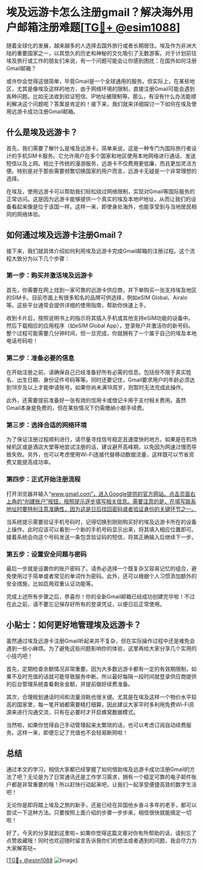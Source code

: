 # 埃及远游卡怎么注册gmail？解决海外用户邮箱注册难题[[TG💪+ @esim1088](https://t.me/s/esim1088)]

随着全球化的发展，越来越多的人选择去国外旅行或者长期居住。埃及作为非洲大陆的重要国家之一，以其悠久的历史和神秘的文化吸引了无数游客。对于计划前往埃及旅行或工作的朋友们来说，有一个问题可能会让你感到困扰：在国外如何注册Gmail邮箱？

或许你会觉得这很简单，毕竟Gmail是一个全球通用的服务。但实际上，在某些地区，尤其是像埃及这样的地方，由于网络环境的限制，直接注册Gmail可能会遇到各种问题。比如无法收到验证短信、IP地址被限制等。那么，有没有什么办法能顺利解决这个问题呢？答案是肯定的！接下来，我们就来详细探讨一下如何在埃及使用远游卡成功注册Gmail邮箱。

## 什么是埃及远游卡？

首先，我们需要了解什么是埃及远游卡。简单来说，这是一种专门为国际旅行者设计的手机SIM卡服务。它允许用户在多个国家和地区使用本地网络进行通话、发送短信以及上网。相比于传统的漫游服务，远游卡不仅费用更低廉，而且更加灵活方便。特别是对于那些需要频繁切换国家的用户而言，远游卡无疑是一个非常理想的选择。

在埃及，使用远游卡可以帮助我们轻松绕过网络限制，实现对Gmail等国际服务的正常访问。这是因为远游卡能够提供一个真实的埃及本地IP地址，从而让我们的设备看起来像是位于该国一样。这样一来，即使身处海外，也能享受到与当地居民相同的网络体验。

## 如何通过埃及远游卡注册Gmail？

接下来，我们就具体介绍如何利用埃及远游卡完成Gmail邮箱的注册过程。这个流程大致分为以下几个步骤：

### 第一步：购买并激活埃及远游卡

首先，你需要在网上找到一家可靠的远游卡供应商，并下单购买一张支持埃及地区的SIM卡。目前市面上有很多知名的品牌可供选择，例如eSIM Global、Airalo等。这些平台通常会提供详细的使用指南，帮助你快速上手。

收到卡片后，按照说明书上的指示将其插入手机或其他支持eSIM功能的设备中。然后下载相应的应用程序（如eSIM Global App），登录账户并激活你的新号码。整个过程可能需要几分钟时间，但一旦完成，你就拥有了一个属于自己的埃及本地电话号码啦！

### 第二步：准备必要的信息

在开始注册之前，请确保自己已经准备好所有必需的信息。包括但不限于真实姓名、出生日期、身份证件号码等等。同时还要记住，Gmail要求用户的年龄必须达到18岁及以上才能申请账号。如果你尚未满18周岁，则暂时无法完成此操作。

此外，还需要提前准备好一张有效的信用卡或借记卡用于支付相关费用。虽然Gmail本身是免费的，但在某些情况下仍需缴纳小额手续费。

### 第三步：选择合适的网络环境

为了保证注册过程顺利进行，请尽量寻找信号稳定且速度快的地方。如果是在机场候机区或是酒店大堂等地尝试注册的话，建议避开高峰期，以免因为网速过慢而导致失败。另外，也可以考虑使用Wi-Fi连接代替移动数据流量，这样既可以节省资费又能提高成功率。

### 第四步：正式开始注册流程

打开浏览器并输入“www.gmail.com”，进入Google提供的官方网站。点击页面右上角的“创建账户”按钮，按照提示逐步填写相关信息。需要注意的是，在填写联系地址时要特别注意准确性，因为这是日后找回密码或者验证身份的关键环节之一。

当系统提示需要验证手机号码时，记得切换到刚刚购买好的埃及远游卡所在的设备上操作。此时应该可以看到一个新的手机号码显示出来，将其填入相应位置即可。接着系统会向这个号码发送一条包含验证码的短信，将其正确输入后继续下一步。

### 第五步：设置安全问题与密码

最后一步就是设置你的账户密码了。请务必选择一个既复杂又容易记忆的组合，避免使用过于简单或者常见的单词作为密码。此外，还可以根据个人习惯添加额外的安全措施，比如启用双重认证功能等。

完成上述所有步骤之后，恭喜你！你的全新Gmail邮箱已经成功创建完毕啦！不过在此之前，请不要忘记保存好所有的登录凭证，以便日后正常使用。

## 小贴士：如何更好地管理埃及远游卡？

虽然通过埃及远游卡注册Gmail听起来并不复杂，但在实际操作过程中还是难免会遇到一些小麻烦。为了避免这些问题影响你的体验，这里再给大家分享几个实用的小技巧吧！

首先，定期检查余额情况非常重要。因为大多数远游卡都有一定的有效期限制，如果不及时充值的话就可能导致服务中断。所以最好每隔一段时间就登录供应商提供的后台管理系统查看剩余金额，并提前做好续费准备。

其次，合理规划通话时间和流量消耗也很关键。尤其是在埃及这样一个物价水平较高的国家里，每一笔开销都需要精打细算。因此建议大家平时多利用免费Wi-Fi资源来进行沟通交流，只有在必要时才开启蜂窝数据模式。

当然啦，如果你觉得自己手动管理起来太繁琐的话，也可以考虑订阅自动续费服务。这样一来，即便忘记了充值也不会轻易断网啦！

## 总结

通过本文的学习，相信大家都已经掌握了如何借助埃及远游卡成功注册Gmail的方法了吧？无论是为了日常通讯还是工作学习需求，拥有一个稳定可靠的电子邮件账户都是非常重要的哦！所以赶快行动起来吧，让我们一起享受便捷高效的数字生活吧！

无论你是即将踏上埃及之旅的新手，还是已经在异国他乡奋斗多年的老手，都可以尝试一下这种方法。只要按照上面介绍的步骤一步步来，相信很快就能搞定一切啦！

好了，今天的分享就到这里啦~ 如果你觉得这篇文章对你有所帮助的话，请别忘了点赞收藏哦！同时也欢迎随时留言告诉我你们的想法或者遇到的问题，我会尽力为大家解答哒~

[[TG💪+ @esim1088](https://t.me/s/esim1088) ![Image](https://i.postimg.cc/4NQfJmqS/Snipaste-2025-05-13-00-14-12.png)]
